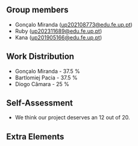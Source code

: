 ## Group members

- Gonçalo Miranda (up202108773@edu.fe.up.pt)
- Ruby (up202311689@edu.fe.up.pt)
- Kana (up201905166@edu.fe.up.pt)

## Work Distribution

- Gonçalo Miranda - 37.5 %
- Bartlomiej Pacia - 37.5 %
- Diogo Câmara - 25 %

## Self-Assessment

- We think our project deserves an 12 out of 20.

## Extra Elements
